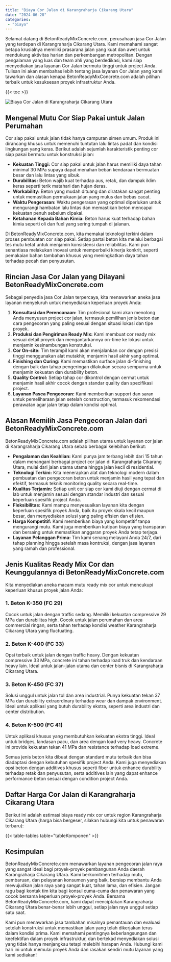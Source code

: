 ```yaml
---
title: "Biaya Cor Jalan di Karangraharja Cikarang Utara"
date: "2024-06-28"
categories: 
 - "biaya"
---
```


Selamat datang di BetonReadyMixConcrete.com, perusahaan jasa Cor Jalan yang terdepan di Karangraharja Cikarang Utara. Kami memahami sangat betapa krusialnya memiliki prasarana jalan yang kuat dan awet untuk mendukung aktivitas harian dan perkembangan metropolitan. Dengan pengalaman yang luas dan team ahli yang berdedikasi, kami siap menyediakan jasa layanan Cor Jalan bermutu tinggi untuk project Anda. Tulisan ini akan membahas lebih tentang jasa layanan Cor Jalan yang kami tawarkan dan alasan kenapa BetonReadyMixConcrete.com adalah pilihan terbaik untuk kesuksesan proyek infrastruktur Anda.

{{< toc >}}

![Biaya Cor Jalan di Karangraharja Cikarang Utara](https://betoncor8.github.io/cor/harga-beton-readymix-concrete%20(10).png)

## Mengenal Mutu Cor Siap Pakai untuk Jalan Perumahan

Cor siap pakai untuk jalan tidak hanya campuran simen umum. Produk ini dirancang khusus untuk memenuhi tuntutan lalu lintas padat dan kondisi lingkungan yang keras. Berikut adalah sejumlah karakteristik penting cor siap pakai bermutu untuk konstruksi jalan:

- **Kekuatan Tinggi:** Cor siap pakai untuk jalan harus memiliki daya tahan minimal 30 MPa supaya dapat menahan beban kendaraan bermuatan besar dan lalu lintas yang sibuk.
- **Durabilitas:** Beton wajib kuat terhadap aus, retak, dan dampak iklim keras seperti terik matahari dan hujan deras.
- **Workability:** Beton yang mudah dituang dan diratakan sangat penting untuk memastikan permukaan jalan yang mulus dan bebas cacat.
- **Waktu Pengerasan:** Waktu pengerasan yang optimal diperlukan untuk mengurangi hambatan lalu lintas dan memastikan beton mencapai kekuatan penuh sebelum dipakai.
- **Ketahanan Kepada Bahan Kimia:** Beton harus kuat terhadap bahan kimia seperti oli dan fuel yang sering tumpah di jalanan.

Di BetonReadyMixConcrete.com, kita memakai teknologi terkini dalam proses pembuatan cor siap pakai. Setiap partai beton kita melalui berbagai tes mutu ketat untuk menjamin konsistensi dan reliabilitas. Kami pun senantiasa melakukan inovasi untuk memperbaiki kinerja konkrit, seperti pemakaian bahan tambahan khusus yang meningkatkan daya tahan terhadap pecah dan penyusutan.

## Rincian Jasa Cor Jalan yang Dilayani BetonReadyMixConcrete.com

Sebagai penyedia jasa Cor Jalan terpercaya, kita menawarkan aneka jasa layanan menyeluruh untuk menyediakan keperluan proyek Anda:

1. **Konsultasi dan Perencanaan:** Tim profesional kami akan menolong Anda menyusun project cor jalan, termasuk pemilihan jenis beton dan cara pengecoran yang paling sesuai dengan situasi lokasi dan tipe proyek.
2. **Produksi dan Pengiriman Ready Mix:** Kami membuat cor ready mix sesuai detail proyek dan mengantarkannya on-time ke lokasi untuk menjamin kesinambungan konstruksi.
3. **Cor On-site:** Tim terampil kami akan menjalankan cor dengan presisi tinggi menggunakan alat mutakhir, menjamin hasil akhir yang optimal.
4. **Finishing dan Curing:** Kami memastikan surface jalan di-finishing dengan baik dan tahap pengeringan dilakukan secara sempurna untuk menjamin kekuatan dan durability beton.
5. **Quality Control:** Setiap tahap cor dikontrol dengan cermat untuk menjamin hasil akhir cocok dengan standar quality dan specifikasi project.
6. **Layanan Pasca Pengecoran:** Kami memberikan support dan saran untuk pemeliharaan jalan setelah construction, termasuk rekomendasi perawatan agar jalan tetap dalam kondisi optimal.

## Alasan Memilih Jasa Pengecoran Jalan dari BetonReadyMixConcrete.com

BetonReadyMixConcrete.com adalah pilihan utama untuk layanan cor jalan di Karangraharja Cikarang Utara sebab berbagai kelebihan berikut:

- **Pengalaman dan Keahlian:** Kami punya jam terbang lebih dari 15 tahun dalam menangani berbagai project cor jalan di Karangraharja Cikarang Utara, mulai dari jalan utama utama hingga jalan kecil di residential.
- **Teknologi Terkini:** Kita menerapkan alat dan teknologi modern dalam pembuatan dan pengecoran beton untuk menjamin hasil yang tepat dan efektif, termasuk teknik monitoring quality secara real-time.
- **Kualitas Terjamin:** Setiap unit cor siap cor kami diuji dengan cermat di lab untuk menjamin sesuai dengan standar industri dan sesuai keperluan spesifik project Anda.
- **Fleksibilitas:** Kami mampu menyesuaikan layanan kita dengan keperluan spesifik proyek Anda, baik itu proyek skala kecil maupun besar, dan menyediakan solusi yang paling efisien dan efisien.
- **Harga Kompetitif:** Kami memberikan biaya yang kompetitif tanpa mengurangi mutu. Kami juga memberikan kutipan biaya yang transparan dan bersaing untuk memastikan anggaran proyek Anda tetap terjaga.
- **Layanan Pelanggan Prima:** Tim kami senang melayani Anda 24/7, dari tahap planning hingga setelah masa kontruksi, dengan jasa layanan yang ramah dan professional.

## Jenis Kualitas Ready Mix Cor dan Keunggulannya di BetonReadyMixConcrete.com

Kita menyediakan aneka macam mutu ready mix cor untuk mencukupi keperluan khusus proyek jalan Anda:

### 1\. Beton K-350 (FC 29)

Cocok untuk jalan dengan traffic sedang. Memiliki kekuatan compressive 29 MPa dan durabilitas high. Cocok untuk jalan perumahan dan area commercial ringan, serta tahan terhadap kondisi weather Karangraharja Cikarang Utara yang fluctuating.

### 2\. Beton K-400 (FC 33)

Opsi terbaik untuk jalan dengan traffic heavy. Dengan kekuatan compressive 33 MPa, concrete ini tahan terhadap load truk dan kendaraan heavy lain. Ideal untuk jalan-jalan utama dan center bisnis di Karangraharja Cikarang Utara.

### 3\. Beton K-450 (FC 37)

Solusi unggul untuk jalan tol dan area industrial. Punya kekuatan tekan 37 MPa dan durability extraordinary terhadap wear dan dampak environment. Ideal untuk aplikasi yang butuh durability ekstra, seperti area industri dan center distribution.

### 4\. Beton K-500 (FC 41)

Untuk aplikasi khusus yang membutuhkan kekuatan ekstra tinggi. Ideal untuk bridges, landasan pacu, dan area dengan load very heavy. Concrete ini provide kekuatan tekan 41 MPa dan resistance terhadap load extreme.

Semua jenis beton kita dibuat dengan standard mutu terbaik dan bisa diadaptasi dengan kebutuhan spesifik project Anda. Kami juga menyediakan opsi beton dengan additives khusus seperti fiber untuk enhance durability terhadap retak dan penyusutan, serta additives lain yang dapat enhance performance beton sesuai dengan condition project Anda.

## Daftar Harga Cor Jalan di Karangraharja Cikarang Utara

Berikut ini adalah estimasi biaya ready mix cor untuk region Karangraharja Cikarang Utara (harga bisa bergeser, silakan hubungi kita untuk penawaran terbaru):

{{< table-tables table="tableKomponen" >}}

## Kesimpulan

BetonReadyMixConcrete.com menawarkan layanan pengecoran jalan raya yang sangat ideal bagi proyek-proyek pembangunan Anda daerah Karangraharja Cikarang Utara. Kami berkomitmen terhadap mutu, pembaruan, dan pelayanan konsumen yang baik, bersiap membantu Anda mewujudkan jalan raya yang sangat kuat, tahan lama, dan efisien. Jangan ragu bagi kontak tim kita bagi konsul cuma-cuma dan penawaran yang cocok bersama keperluan proyek-proyek Anda. Bersama BetonReadyMixConcrete.com, kami dapat menciptakan Karangraharja Cikarang Utara benar-benar lebih unggul, setiap jalan raya unggul setiap satu saat.

Kami pun menawarkan jasa tambahan misalnya pemantauan dan evaluasi setelah konstruksi untuk memastikan jalan yang telah dikerjakan terus dalam kondisi prima. Kami memahami pentingnya keberlangsungan dan keefektifan dalam proyek infrastruktur, dan bertekad menyediakan solusi yang tidak hanya menjangkau tetapi melebihi harapan Anda. Hubungi kami hari ini untuk memulai proyek Anda dan rasakan sendiri mutu layanan yang kami sediakan!

